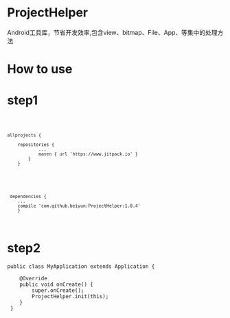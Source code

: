 # ProjectHelper
Android工具库，节省开发效率,包含view、bitmap、File、App、等集中的处理方法


# How to use
# step1

<code>

    allprojects {
     	
     	repositories {
     			...
     			maven { url 'https://www.jitpack.io' }
     		}
     	}
	
</code>	
<code>
	
	 dependencies {
		...
		compile 'com.github.beiyun:ProjectHelper:1.0.4'
	    }
</code>	

# step2

    public class MyApplication extends Application {

        @Override
        public void onCreate() {
            super.onCreate();
            ProjectHelper.init(this);
        }
     }

	
	
